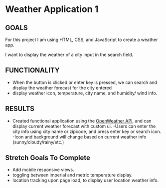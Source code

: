 # Weather Application 1

## GOALS
For this project I am using HTML, CSS, and JavaScript to create a weather app.

I want to display the weather of a city input in the search field.

## FUNCTIONALITY

- When the button is clicked or enter key is pressed, we can search and display the weather forecast for the city entered
- display weather icon, temperature, city name, and humidity/ wind info.



## RESULTS
- Created functional application using the <a href ="https://openweathermap.org/">OpenWeather API</a>, and can display current weather forecast with custom ui.
-Users can enter the city info using city name or zipcode, and press enter key or search icon.
-Icon and background will change based on current weather info (sunny/cloudy/rainy/etc.)

## Stretch Goals To Complete
- Add mobile responsive views.
- toggling between imperial and metric temperature display.
- location tracking upon page load, to display user location weather info.